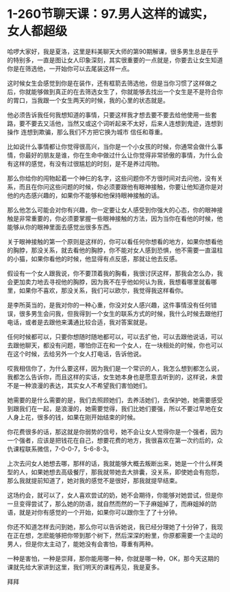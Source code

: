 # 1-260节聊天课：97.男人这样的诚实，女人都超级

哈啰大家好，我是夏洛，这里是料美聊天大师的第90期解课，很多男生总是在乎的特别多，一直是图让女人印象深刻，其实很重要的一点就是，你要去让女生知道你是在筛选他，一开始你可以去尾装这样一点。

这时候女生会感觉到你是在装作，还有框箭去筛选他，但是当你习惯了这样做之后，你就能够做到真正的在去筛选女生了，你就能够去找出一个女生是不是符合你的胃口，当我跟一个女生两天的时候，我的心里的状态就是。

他必须告诉我任何我想知道的事情，只要这样我才想去要不要去给他使用一些套路，要不要去又活他，当然又或这个词听起来不太好，后来人连想到鬼迹，连想到操作 连想到欺骗，那么我们不方把它换为城市 信任和尊重。

比如说什么事情都让你觉得很高兴，当你是一个小女孩的时候，你通常会做什么事情，你最好的朋友是谁，你在生命中做过什么让你觉得非常骄傲的事情，为什么会有这样的感觉，有没有过很尴尬的时刻，是不是养过闯物。

那么你给你的闯物起着一个神仨的名字，这些问题你不方很时间对去问他，没有关系，而且在你问这些问题的时候，你必须要跟他有眼神接触，你要让他知道你是对他的内态感兴趣的，如果你不能够和他保持眼神接触的话。

那么他怎么可能会对你有兴趣，你一定要让女人感受到你强大的心态，你的眼神接触是非常重要的，你必须要掌握一些眼神接触的方法，因为当你在看他的时候，他能够从你的眼神里面去感觉出很多东西。

关于眼神接触的第一个原则是这样的，你可以看任何你想看的地方，如果你想看他的胸脖，那没关系，就去看他的胸脖，你不能对女人感到恐惧，他不需要一直温柱的小猫，如果你看他的时候，他显得有点反感，那就让他去反感。

假设有一个女人跟我说，你不要顶着我的胸看，我很讨厌这样，那我会怎么办，我会更加卖力地去寻视他的胸脖，因为我不在乎他如何认为我，我想看哪里就看哪里，如果你不喜欢，那没关系，我们可以欧尔，我觉得我这样看你。

是李所英当的，是我对你的一种心重，你没对女人感兴趣，这件事情没有任何错误，很多男生会问我，但我得到一个女生的联系方式的时候，我什么时候去跟他打电话，或者是去跟他来溝通比较合适，我对答案就是。

任何时候都可以，只要你想随时随地都可以，可以去扩他，可以去跟他说话，可以去跟他聊天，都没有问题，哪怕你正在和一个女人，在一块相处的时候，你也可以在这个时候，去给另外一个女人打电话，告诉他说。

哎我相信你了，为什么要这样，因为我们是一个常识的人，我怎么想到都怎么说，我都怎么告诉你，而且这样的实话，女生她本身也是愿意去听到的，这样说，未尝不是一种浪漫的表达，其实女人不希望我们害怕她们。

她需要的是什么需要的是，我们去照顾她们，去养活她们，去保护她，她需要感受到跟我们在一起，是浪漫的，她需要觉得，我们比她们要强，所以不要过早地在女人身上花，很多的钱，如果在刚开始结束的时候。

你花费很多的话，那这就是你弱势的信号，她不会让女人觉得你是一个强者，因为一个强者，应该是把钱花在自己，想要花费的地方，我很喜欢在第一次约后的，众仇课程联系微信，7-0-0-7，5-6-8-3。

上次去问女人她想去哪，那样的话，我就能够大概去叛断出来，她是一个什么样类型的人，如果她想去高级餐厅，那我就带她去大排囊，没关系，即使她会有抱怨，那么我就提前知道了，她对我的感觉不是很好，那我就提早结束。

这场约会，就可以了，女人喜欢尝试的奶，她不会期待，你能够对她尝试，但是你一旦变得尝试了，那么她的防语，就自然而然的一下子麻姐掉了，而麻姐掉的防语，就是对你有感觉的一个开始，如果你可以跟你生了了十分钟。

你还不知道怎样去问到她，那么你可以告诉她说，我已经分理她了十分钟了，我现在正在想，怎麽能够把你带到那个树下，然后深深的粉里，你原都需要一个主动的男人，但是你太主动了，能她没有会害怕，尊重有两种。

一种是害怕，一种是崇拜，那你能用哪一种，你就是哪一种，OK，那今天这期的课就先给大家讲到这里，我们明天的课程再见，我是夏多。

拜拜